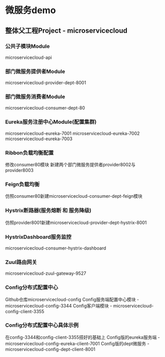 # 微服务demo
## 整体父工程Project - microservicecloud
### 公共子模块Module
microservicecloud-api

### 部门微服务提供者Module
microservicecloud-provider-dept-8001

### 部门微服务消费者Module
microservicecloud-consumer-dept-80

### Eureka服务注册中心Module(配置集群)
microservicecloud-eureka-7001
microservicecloud-eureka-7002
microservicecloud-eureka-7003

### Ribbon负载均衡配置
修改consumer80模块
新建两个部门微服务提供者provider8002与provider8003

### Feign负载均衡
仿照consumer80新建microservicecloud-consumer-dept-feign模块

### Hystrix断路器(服务熔断 和 服务降级)
仿照provider8001新建microservicecloud-provider-dept-hystrix-8001

### HystrixDashboard服务监控
microservicecloud-consumer-hystrix-dashboard

### Zuul路由网关
microservicecloud-zuul-gateway-9527

### Config分布式配置中心
Github仓库microservicecloud-config
Config服务端配置中心模块 - microservicecloud-config-3344
Config客户端模块 - microservicecloud-config-client-3355

### Config分布式配置中心具体示例
在config-3344和config-client-3355搭好的基础上
Config版的eureka服务端 - microservicecloud-config-eureka-client-7001
Config版的dept微服务 - microservicecloud-config-dept-client-8001


